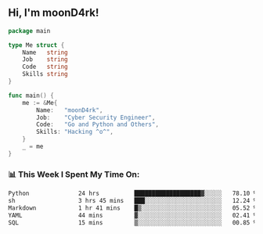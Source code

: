 <h2> Hi, I'm moonD4rk!</h2>

```go
package main

type Me struct {
	Name   string
	Job    string
	Code   string
	Skills string
}

func main() {
	me := &Me{
		Name:   "moonD4rk",
		Job:    "Cyber Security Engineer",
		Code:   "Go and Python and Others",
		Skills: "Hacking ^o^",
	}
	_ = me
}
```

<h3>📊 This Week I Spent My Time On:</h3>
<!-- <img align='right' src="https://github-readme-stats.vercel.app/api?username=moond4rk&show_icons=true&theme=radical", width="300" height="150"> -->

<!--START_SECTION:waka-->

```txt
Python              24 hrs          ███████████████████▓░░░░░   78.10 %
sh                  3 hrs 45 mins   ███░░░░░░░░░░░░░░░░░░░░░░   12.24 %
Markdown            1 hr 41 mins    █▒░░░░░░░░░░░░░░░░░░░░░░░   05.52 %
YAML                44 mins         ▓░░░░░░░░░░░░░░░░░░░░░░░░   02.41 %
SQL                 15 mins         ▒░░░░░░░░░░░░░░░░░░░░░░░░   00.85 %
```

<!--END_SECTION:waka-->

